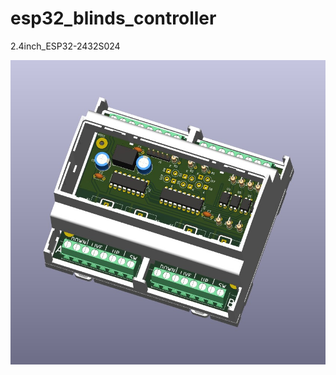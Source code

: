 # esp32_blinds_controller


2.4inch_ESP32-2432S024

![alt text](https://github.com/kecajtop/esp32_blinds_controller/blob/main/pic/pic3.jpg?raw=true)
